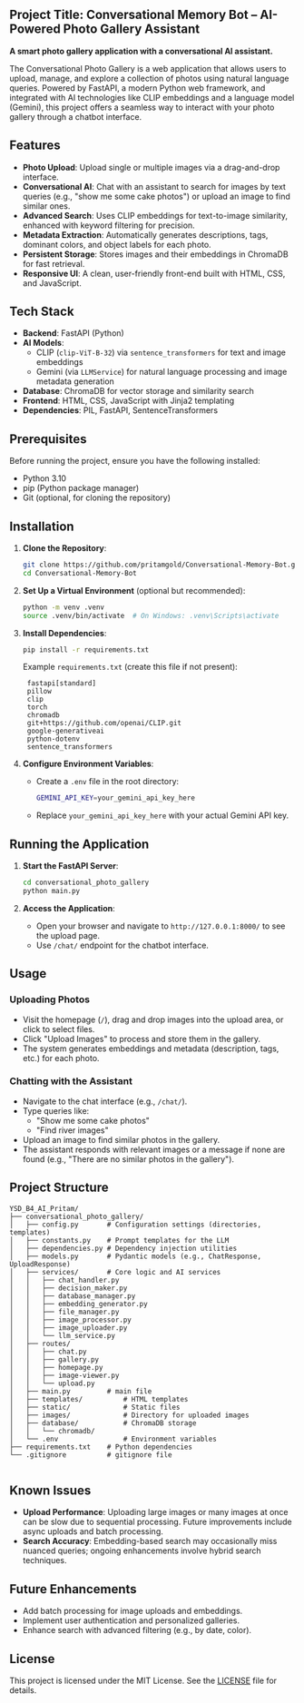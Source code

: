Project Title: Conversational Memory Bot – AI-Powered Photo Gallery Assistant
---



**A smart photo gallery application with a conversational AI assistant.**

The Conversational Photo Gallery is a web application that allows users to upload, manage, and explore a collection of photos using natural language queries. Powered by FastAPI, a modern Python web framework, and integrated with AI technologies like CLIP embeddings and a language model (Gemini), this project offers a seamless way to interact with your photo gallery through a chatbot interface.

## Features
- **Photo Upload**: Upload single or multiple images via a drag-and-drop interface.
- **Conversational AI**: Chat with an assistant to search for images by text queries (e.g., "show me some cake photos") or upload an image to find similar ones.
- **Advanced Search**: Uses CLIP embeddings for text-to-image similarity, enhanced with keyword filtering for precision.
- **Metadata Extraction**: Automatically generates descriptions, tags, dominant colors, and object labels for each photo.
- **Persistent Storage**: Stores images and their embeddings in ChromaDB for fast retrieval.
- **Responsive UI**: A clean, user-friendly front-end built with HTML, CSS, and JavaScript.

## Tech Stack
- **Backend**: FastAPI (Python)
- **AI Models**:
  - CLIP (`clip-ViT-B-32`) via `sentence_transformers` for text and image embeddings
  - Gemini (via `LLMService`) for natural language processing and image metadata generation
- **Database**: ChromaDB for vector storage and similarity search
- **Frontend**: HTML, CSS, JavaScript with Jinja2 templating
- **Dependencies**: PIL, FastAPI, SentenceTransformers

## Prerequisites
Before running the project, ensure you have the following installed:
- Python 3.10
- pip (Python package manager)
- Git (optional, for cloning the repository)

## Installation

1. **Clone the Repository**:
   ```bash
   git clone https://github.com/pritamgold/Conversational-Memory-Bot.git
   cd Conversational-Memory-Bot
   ```

2. **Set Up a Virtual Environment** (optional but recommended):
   ```bash
   python -m venv .venv
   source .venv/bin/activate  # On Windows: .venv\Scripts\activate
   ```

3. **Install Dependencies**:
   ```bash
   pip install -r requirements.txt
   ```

   Example `requirements.txt` (create this file if not present):
   ```
    fastapi[standard]
    pillow
    clip
    torch
    chromadb
    git+https://github.com/openai/CLIP.git
    google-generativeai
    python-dotenv
    sentence_transformers
   ```

4. **Configure Environment Variables**:
   - Create a `.env` file in the root directory:
     ```bash
     GEMINI_API_KEY=your_gemini_api_key_here
     ```
   - Replace `your_gemini_api_key_here` with your actual Gemini API key.

## Running the Application

1. **Start the FastAPI Server**:
   ```bash
   cd conversational_photo_gallery
   python main.py
   ```

2. **Access the Application**:
   - Open your browser and navigate to `http://127.0.0.1:8000/` to see the upload page.
   - Use `/chat/` endpoint for the chatbot interface.

## Usage

### Uploading Photos
- Visit the homepage (`/`), drag and drop images into the upload area, or click to select files.
- Click "Upload Images" to process and store them in the gallery.
- The system generates embeddings and metadata (description, tags, etc.) for each photo.

### Chatting with the Assistant
- Navigate to the chat interface (e.g., `/chat/`).
- Type queries like:
  - "Show me some cake photos"
  - "Find river images"
- Upload an image to find similar photos in the gallery.
- The assistant responds with relevant images or a message if none are found (e.g., "There are no similar photos in the gallery").

## Project Structure
```
YSD_B4_AI_Pritam/
├── conversational_photo_gallery/
│   ├── config.py       # Configuration settings (directories, templates)
│   ├── constants.py    # Prompt templates for the LLM
│   ├── dependencies.py # Dependency injection utilities
│   ├── models.py       # Pydantic models (e.g., ChatResponse, UploadResponse)
│   ├── services/       # Core logic and AI services
│   │   ├── chat_handler.py
│   │   ├── decision_maker.py
│   │   ├── database_manager.py
│   │   ├── embedding_generator.py
│   │   ├── file_manager.py
│   │   ├── image_processor.py
│   │   ├── image_uploader.py
│   │   └── llm_service.py
│   ├── routes/
│   │   ├── chat.py
│   │   ├── gallery.py
│   │   ├── homepage.py
│   │   ├── image-viewer.py
│   │   └── upload.py
│   ├── main.py         # main file   
│   ├── templates/          # HTML templates
│   ├── static/             # Static files
│   ├── images/             # Directory for uploaded images
│   ├── database/           # ChromaDB storage
│   │   └── chromadb/
│   └── .env                # Environment variables
├── requirements.txt    # Python dependencies
└── .gitignore          # gitignore file
            
```


## Known Issues
- **Upload Performance**: Uploading large images or many images at once can be slow due to sequential processing. Future improvements include async uploads and batch processing.
- **Search Accuracy**: Embedding-based search may occasionally miss nuanced queries; ongoing enhancements involve hybrid search techniques.

## Future Enhancements
- Add batch processing for image uploads and embeddings.
- Implement user authentication and personalized galleries.
- Enhance search with advanced filtering (e.g., by date, color).


## License
This project is licensed under the MIT License. See the [LICENSE](LICENSE) file for details.


